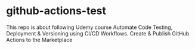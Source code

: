 # github-actions-test
This repo is about following Udemy course Automate Code Testing, Deployment & Versioning using CI/CD Workflows. Create & Publish GitHub Actions to the Marketplace
